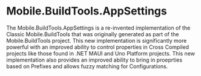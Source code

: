 ﻿# Mobile.BuildTools.AppSettings

The Mobile.BuildTools.AppSettings is a re-invented implementation of the Classic Mobile.BuildTools that was originally generated as part of the Mobile.BuildTools project. This new implementation is significantly more powerful with an improved ability to control properties in Cross Compiled projects like those found in .NET MAUI and Uno Platform projects. This new implementation also provides an improved ability to bring in proeprties based on Prefixes and allows fuzzy matching for Configurations.
